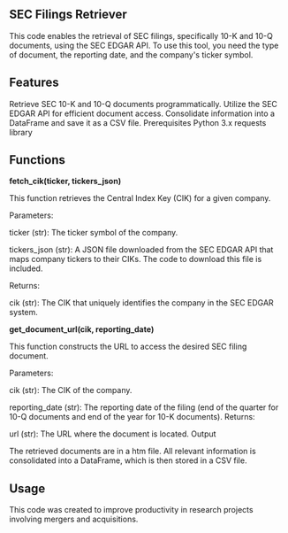## SEC Filings Retriever
This code enables the retrieval of SEC filings, specifically 10-K and 10-Q documents, using the SEC EDGAR API. To use this tool, you need the type of document, the reporting date, and the company's ticker symbol.

## Features
Retrieve SEC 10-K and 10-Q documents programmatically.
Utilize the SEC EDGAR API for efficient document access.
Consolidate information into a DataFrame and save it as a CSV file.
Prerequisites
Python 3.x
requests library

## Functions
**fetch_cik(ticker, tickers_json)**

This function retrieves the Central Index Key (CIK) for a given company.

Parameters:

ticker (str): The ticker symbol of the company.

tickers_json (str): A JSON file downloaded from the SEC EDGAR API that maps company tickers to their CIKs. The code to download this file is included.

Returns:

cik (str): The CIK that uniquely identifies the company in the SEC EDGAR system.

**get_document_url(cik, reporting_date)**

This function constructs the URL to access the desired SEC filing document.

Parameters:

cik (str): The CIK of the company.

reporting_date (str): The reporting date of the filing (end of the quarter for 10-Q documents and end of the year for 10-K documents).
Returns:

url (str): The URL where the document is located.
Output

The retrieved documents are in a htm file. All relevant information is consolidated into a DataFrame, which is then stored in a CSV file.

## Usage
This code was created to improve productivity in research projects involving mergers and acquisitions.

	
